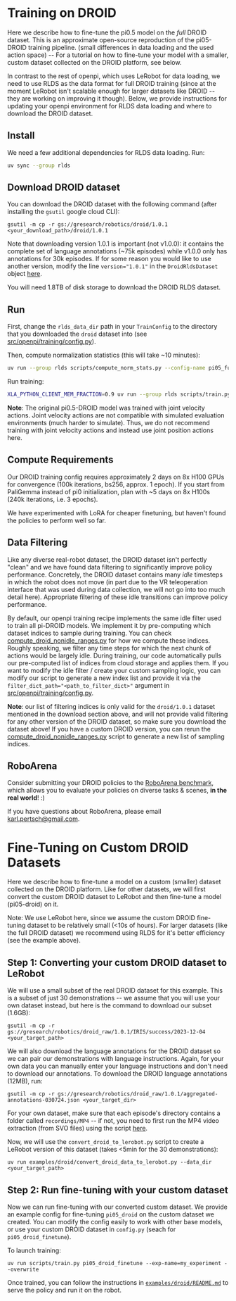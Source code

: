 # Training on DROID

Here we describe how to fine-tune the pi0.5 model on the *full* DROID dataset. This is an approximate open-source reproduction of the pi05-DROID training pipeline.
(small differences in data loading and the used action space) -- For a tutorial on how to fine-tune your model with a smaller, custom dataset collected on the DROID platform, see below.

In contrast to the rest of openpi, which uses LeRobot for data loading, we need to use RLDS as the data format for full DROID training (since at the moment LeRobot isn't scalable enough 
for larger datasets like DROID -- they are working on improving it though). Below, we provide instructions for updating your openpi environment for RLDS data loading and where to download the DROID dataset.

## Install

We need a few additional dependencies for RLDS data loading. Run:
```bash
uv sync --group rlds
```

## Download DROID dataset

You can download the DROID dataset with the following command (after installing the `gsutil` google cloud CLI):
```
gsutil -m cp -r gs://gresearch/robotics/droid/1.0.1 <your_download_path>/droid/1.0.1
```

Note that downloading version 1.0.1 is important (not v1.0.0): it contains the complete set of language annotations (~75k episodes) while v1.0.0 only has annotations for 30k episodes. If for some reason you would like to use another version, modify the line `version="1.0.1"` in the `DroidRldsDataset` object [here](src/openpi/training/droid_rlds_dataset.py).

You will need 1.8TB of disk storage to download the DROID RLDS dataset.

## Run

First, change the `rlds_data_dir` path in your `TrainConfig` to the directory that you downloaded the `droid` dataset into (see [src/openpi/training/config.py](src/openpi/training/config.py)).

Then, compute normalization statistics (this will take ~10 minutes):
```bash
uv run --group rlds scripts/compute_norm_stats.py --config-name pi05_full_droid_finetune --max-frames 10_000_000
```

Run training:
```bash
XLA_PYTHON_CLIENT_MEM_FRACTION=0.9 uv run --group rlds scripts/train.py pi05_full_droid_finetune --exp-name=my_experiment --overwrite
```

**Note**: The original pi0.5-DROID model was trained with joint velocity actions.
Joint velocity actions are not compatible with simulated evaluation environments (much harder to simulate). 
Thus, we do not recommend training with joint velocity actions and instead use joint position actions here.


## Compute Requirements

Our DROID training config requires approximately 2 days on 8x H100 GPUs for convergence (100k iterations, bs256, approx. 1 epoch).
If you start from PaliGemma instead of pi0 initialization, plan with ~5 days on 8x H100s (240k iterations, i.e. 3 epochs).

We have experimented with LoRA for cheaper finetuning, but haven't found the policies to perform well so far.


## Data Filtering

Like any diverse real-robot dataset, the DROID dataset isn't perfectly "clean" and we have found data filtering to significantly improve policy performance. Concretely, the DROID dataset contains many *idle* timesteps in which the robot does not move (in part due to the VR teleoperation interface that was used during data collection, we will not go into too much detail here). Appropriate filtering of these idle transitions can improve policy performance.

By default, our openpi training recipe implements the same idle filter used to train all pi-DROID models. We implement it by pre-computing which dataset indices to sample during training. You can check [compute_droid_nonidle_ranges.py](examples/droid/compute_droid_nonidle_ranges.py) for how we compute these indices. Roughly speaking, we filter any time steps for which the next chunk of actions would be largely idle. During training, our code automatically pulls our pre-computed list of indices from cloud storage and applies them. If you want to modify the idle filter / create your custom sampling logic, you can modify our script to generate a new index list and provide it via the `filter_dict_path="<path_to_filter_dict>"` argument in [src/openpi/training/config.py](src/openpi/training/config.py).

**Note**: our list of filtering indices is only valid for the `droid/1.0.1` dataset mentioned in the download section above, and will not provide valid filtering for any other version of the DROID dataset, so make sure you download the dataset above! If you have a custom DROID version, you can rerun the [compute_droid_nonidle_ranges.py](examples/droid/compute_droid_nonidle_ranges.py) script to generate a new list of sampling indices.

## RoboArena

Consider submitting your DROID policies to the [RoboArena benchmark](https://robo-arena.github.io/), which allows you to evaluate your policies on diverse tasks & scenes, **in the real world**! :)

If you have questions about RoboArena, please email [karl.pertsch@gmail.com](mailto:karl.pertsch@gmail.com).


# Fine-Tuning on Custom DROID Datasets

Here we describe how to fine-tune a model on a custom (smaller) dataset collected on the DROID platform. Like for other datasets, we will first convert the custom DROID dataset to LeRobot and then fine-tune a model (pi05-droid) on it.

Note: We use LeRobot here, since we assume the custom DROID fine-tuning dataset to be relatively small (<10s of hours). For larger datasets (like the full DROID dataset) we recommend using RLDS for it's better efficiency (see the example above).


## Step 1: Converting your custom DROID dataset to LeRobot

We will use a small subset of the real DROID dataset for this example. This is a subset of just 30 demonstrations -- we assume that you will use your own dataset instead, but here is the command to download our subset (1.6GB):
```
gsutil -m cp -r gs://gresearch/robotics/droid_raw/1.0.1/IRIS/success/2023-12-04 <your_target_path>
```

We will also download the language annotations for the DROID dataset so we can pair our demonstrations with language instructions. Again, for your own data you can manually enter your language instructions and don't need to download our annotations. To download the DROID language annotations (12MB), run:
```
gsutil -m cp -r gs://gresearch/robotics/droid_raw/1.0.1/aggregated-annotations-030724.json <your_target_dir>
```

For your own dataset, make sure that each episode's directory contains a folder called `recordings/MP4` -- if not, you need to first run the MP4 video extraction (from SVO files) using the script [here](https://github.com/droid-dataset/droid/blob/main/scripts/convert/svo_to_mp4.py).

Now, we will use the `convert_droid_to_lerobot.py` script to create a LeRobot version of this dataset (takes <5min for the 30 demonstrations):
```
uv run examples/droid/convert_droid_data_to_lerobot.py --data_dir <your_target_path>
```

## Step 2: Run fine-tuning with your custom dataset

Now we can run fine-tuning with our converted custom dataset. We provide an example config for fine-tuning `pi05_droid` on the custom dataset we created. 
You can modify the config easily to work with other base models, or use your custom DROID dataset in `config.py` (seach for `pi05_droid_finetune`).

To launch training:
```
uv run scripts/train.py pi05_droid_finetune --exp-name=my_experiment --overwrite
```

Once trained, you can follow the instructions in [`examples/droid/README.md`](examples/droid/README.md) to serve the policy and run it on the robot.

